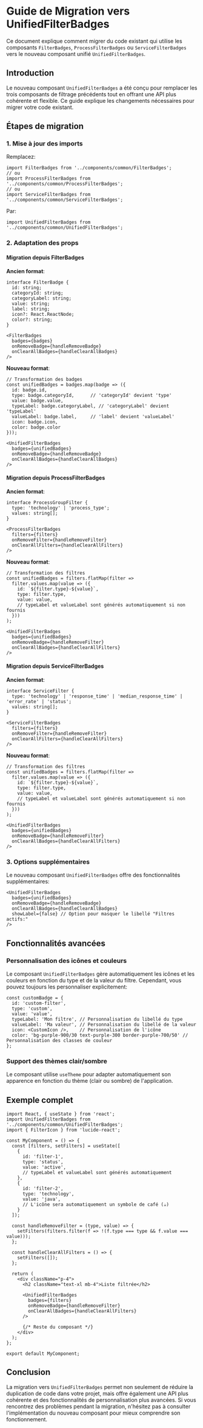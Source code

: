 # Guide de Migration vers UnifiedFilterBadges

Ce document explique comment migrer du code existant qui utilise les composants `FilterBadges`, `ProcessFilterBadges` ou `ServiceFilterBadges` vers le nouveau composant unifié `UnifiedFilterBadges`.

## Introduction

Le nouveau composant `UnifiedFilterBadges` a été conçu pour remplacer les trois composants de filtrage précédents tout en offrant une API plus cohérente et flexible. Ce guide explique les changements nécessaires pour migrer votre code existant.

## Étapes de migration

### 1. Mise à jour des imports

Remplacez:
```tsx
import FilterBadges from '../components/common/FilterBadges';
// ou
import ProcessFilterBadges from '../components/common/ProcessFilterBadges';
// ou
import ServiceFilterBadges from '../components/common/ServiceFilterBadges';
```

Par:
```tsx
import UnifiedFilterBadges from '../components/common/UnifiedFilterBadges';
```

### 2. Adaptation des props

#### Migration depuis FilterBadges

**Ancien format**:
```tsx
interface FilterBadge {
  id: string;
  categoryId: string;
  categoryLabel: string;
  value: string;
  label: string;
  icon?: React.ReactNode;
  color?: string;
}

<FilterBadges
  badges={badges}
  onRemoveBadge={handleRemoveBadge}
  onClearAllBadges={handleClearAllBadges}
/>
```

**Nouveau format**:
```tsx
// Transformation des badges
const unifiedBadges = badges.map(badge => ({
  id: badge.id,
  type: badge.categoryId,      // 'categoryId' devient 'type'
  value: badge.value,
  typeLabel: badge.categoryLabel, // 'categoryLabel' devient 'typeLabel'
  valueLabel: badge.label,     // 'label' devient 'valueLabel'
  icon: badge.icon,
  color: badge.color
}));

<UnifiedFilterBadges
  badges={unifiedBadges}
  onRemoveBadge={handleRemoveBadge}
  onClearAllBadges={handleClearAllBadges}
/>
```

#### Migration depuis ProcessFilterBadges

**Ancien format**:
```tsx
interface ProcessGroupFilter {
  type: 'technology' | 'process_type';
  values: string[];
}

<ProcessFilterBadges
  filters={filters}
  onRemoveFilter={handleRemoveFilter}
  onClearAllFilters={handleClearAllFilters}
/>
```

**Nouveau format**:
```tsx
// Transformation des filtres
const unifiedBadges = filters.flatMap(filter => 
  filter.values.map(value => ({
    id: `${filter.type}-${value}`,
    type: filter.type,
    value: value,
    // typeLabel et valueLabel sont générés automatiquement si non fournis
  }))
);

<UnifiedFilterBadges
  badges={unifiedBadges}
  onRemoveBadge={handleRemoveFilter}
  onClearAllBadges={handleClearAllFilters}
/>
```

#### Migration depuis ServiceFilterBadges

**Ancien format**:
```tsx
interface ServiceFilter {
  type: 'technology' | 'response_time' | 'median_response_time' | 'error_rate' | 'status';
  values: string[];
}

<ServiceFilterBadges
  filters={filters}
  onRemoveFilter={handleRemoveFilter}
  onClearAllFilters={handleClearAllFilters}
/>
```

**Nouveau format**:
```tsx
// Transformation des filtres
const unifiedBadges = filters.flatMap(filter => 
  filter.values.map(value => ({
    id: `${filter.type}-${value}`,
    type: filter.type,
    value: value,
    // typeLabel et valueLabel sont générés automatiquement si non fournis
  }))
);

<UnifiedFilterBadges
  badges={unifiedBadges}
  onRemoveBadge={handleRemoveFilter}
  onClearAllBadges={handleClearAllFilters}
/>
```

### 3. Options supplémentaires

Le nouveau composant `UnifiedFilterBadges` offre des fonctionnalités supplémentaires:

```tsx
<UnifiedFilterBadges
  badges={unifiedBadges}
  onRemoveBadge={handleRemoveBadge}
  onClearAllBadges={handleClearAllBadges}
  showLabel={false} // Option pour masquer le libellé "Filtres actifs:"
/>
```

## Fonctionnalités avancées

### Personnalisation des icônes et couleurs

Le composant `UnifiedFilterBadges` gère automatiquement les icônes et les couleurs en fonction du type et de la valeur du filtre. Cependant, vous pouvez toujours les personnaliser explicitement:

```tsx
const customBadge = {
  id: 'custom-filter',
  type: 'custom',
  value: 'value',
  typeLabel: 'Mon filtre', // Personnalisation du libellé du type
  valueLabel: 'Ma valeur', // Personnalisation du libellé de la valeur
  icon: <CustomIcon />,    // Personnalisation de l'icône
  color: 'bg-purple-900/30 text-purple-300 border-purple-700/50' // Personnalisation des classes de couleur
};
```

### Support des thèmes clair/sombre

Le composant utilise `useTheme` pour adapter automatiquement son apparence en fonction du thème (clair ou sombre) de l'application.

## Exemple complet

```tsx
import React, { useState } from 'react';
import UnifiedFilterBadges from '../components/common/UnifiedFilterBadges';
import { FilterIcon } from 'lucide-react';

const MyComponent = () => {
  const [filters, setFilters] = useState([
    {
      id: 'filter-1',
      type: 'status',
      value: 'active',
      // typeLabel et valueLabel sont générés automatiquement
    },
    {
      id: 'filter-2',
      type: 'technology',
      value: 'java',
      // L'icône sera automatiquement un symbole de café (☕)
    }
  ]);
  
  const handleRemoveFilter = (type, value) => {
    setFilters(filters.filter(f => !(f.type === type && f.value === value)));
  };
  
  const handleClearAllFilters = () => {
    setFilters([]);
  };
  
  return (
    <div className="p-4">
      <h2 className="text-xl mb-4">Liste filtrée</h2>
      
      <UnifiedFilterBadges
        badges={filters}
        onRemoveBadge={handleRemoveFilter}
        onClearAllBadges={handleClearAllFilters}
      />
      
      {/* Reste du composant */}
    </div>
  );
};

export default MyComponent;
```

## Conclusion

La migration vers `UnifiedFilterBadges` permet non seulement de réduire la duplication de code dans votre projet, mais offre également une API plus cohérente et des fonctionnalités de personnalisation plus avancées. Si vous rencontrez des problèmes pendant la migration, n'hésitez pas à consulter l'implémentation du nouveau composant pour mieux comprendre son fonctionnement.
